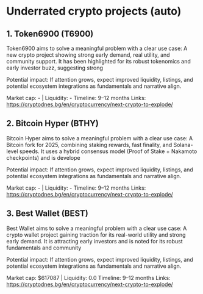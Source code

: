# Underrated crypto projects (auto)

## 1. Token6900 (T6900)
Token6900 aims to solve a meaningful problem with a clear use case: A new crypto project showing strong early demand, real utility, and community support. It has been highlighted for its robust tokenomics and early investor buzz, suggesting strong

Potential impact: If attention grows, expect improved liquidity, listings, and potential ecosystem integrations as fundamentals and narrative align.

Market cap: - | Liquidity: -
Timeline: 9–12 months
Links: https://cryptodnes.bg/en/cryptocurrency/next-crypto-to-explode/

## 2. Bitcoin Hyper (BTHY)
Bitcoin Hyper aims to solve a meaningful problem with a clear use case: A Bitcoin fork for 2025, combining staking rewards, fast finality, and Solana-level speeds. It uses a hybrid consensus model (Proof of Stake + Nakamoto checkpoints) and is develope

Potential impact: If attention grows, expect improved liquidity, listings, and potential ecosystem integrations as fundamentals and narrative align.

Market cap: - | Liquidity: -
Timeline: 9–12 months
Links: https://cryptodnes.bg/en/cryptocurrency/next-crypto-to-explode/

## 3. Best Wallet (BEST)
Best Wallet aims to solve a meaningful problem with a clear use case: A crypto wallet project gaining traction for its real-world utility and strong early demand. It is attracting early investors and is noted for its robust fundamentals and community

Potential impact: If attention grows, expect improved liquidity, listings, and potential ecosystem integrations as fundamentals and narrative align.

Market cap: $617087 | Liquidity: 0.0
Timeline: 9–12 months
Links: https://cryptodnes.bg/en/cryptocurrency/next-crypto-to-explode/

